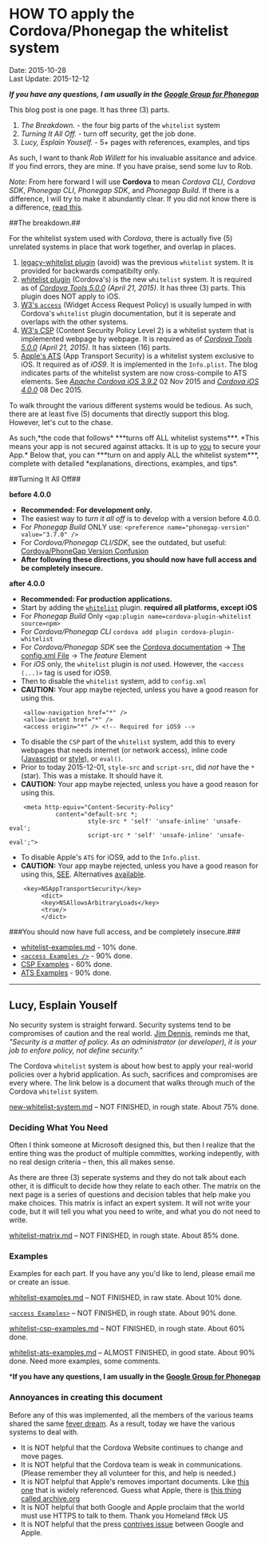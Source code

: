 # HOW TO apply the Cordova/Phonegap the whitelist system #
Date: 2015-10-28<br>
Last Update: 2015-12-12

***If you have any questions, I am usually in the [Google Group for Phonegap](https://groups.google.com/forum/#!forum/phonegap)***

This blog post is one page. It has three (3) parts.

1. *The Breakdown.* - the four big parts of the `whitelist` system
2. *Turning It All Off.* - turn off security, get the job done.
3. *Lucy, Esplain Youself.* - 5+ pages with references, examples, and  tips

As such, I want to thank *Rob Willett* for his invaluable assitance and advice. If you find errors, they are mine. If you have praise, send some luv to Rob.

*Note:* From here forward I will use **Cordova** to mean *Cordova CLI*, *Cordova SDK*, *Phonegap CLI*, *Phonegap SDK*, and *Phonegap Build*. If there is a difference, I will try to make it abundantly clear. If you did not know there is a difference, [read this](https://github.com/jessemonroy650/top-phonegap-mistakes/blob/master/new-to-Phonegap.md#001).

##The breakdown.##

For the whitelist system used with *Cordova*, there is actually five (5) unrelated systems in place that work together, and overlap in places.

1. [legacy-whitelist plugin](https://www.npmjs.com/package/cordova-plugin-legacy-whitelist) (avoid) was the previous `whitelist` system. It is provided for backwards compatibilty only.
2. [whitelist plugin](https://www.npmjs.com/package/cordova-plugin-whitelist) (Cordova's) is the new `whitelist` system. It is required as of *[Cordova Tools 5.0.0](http://cordova.apache.org/news/2015/04/21/tools-release.html) (April 21, 2015)*. It has three (3) parts. This plugin does NOT apply to iOS.
3. [W3's `access`](http://www.w3.org/TR/widgets-access/) (Widget Access Request Policy) is usually lumped in with Cordova's `whitelist` plugin documentation, but it is seperate and overlaps with the other systems.
4. [W3's CSP](http://www.w3.org/TR/CSP2/) (Content Security Policy Level 2) is a whitelist system that is implemented webpage by webpage. It is required as of *[Cordova Tools 5.0.0](http://cordova.apache.org/news/2015/04/21/tools-release.html) (April 21, 2015)*. It has sixteen (16) parts. 
5. [Apple's ATS](https://web.archive.org/web/20150905111538/https://developer.apple.com/library/prerelease/ios/technotes/App-Transport-Security-Technote/) (App Transport Security)  is a whitelist system exclusive to iOS. It required as of *iOS9*. It is implemented in the `Info.plist`. The blog indicates parts of the whitelist system are now cross-compile to ATS elements. See [*Apache Cordova iOS 3.9.2*](https://cordova.apache.org/announcements/2015/11/02/cordova-ios-3.9.2.html) 02 Nov 2015 and [*Cordova iOS 4.0.0*](https://cordova.apache.org/announcements/2015/12/08/cordova-ios-4.0.0.html) 08 Dec 2015.

To walk throught the various different systems would be tedious. As such, there are at least five (5) documents that directly support this blog. However, let's cut to the chase.

<p>As such,*the code that follows* ***turns off ALL whitelist systems***. *This means your app is not secured against attacks. It is up to <u>you</u> to secure your App.* Below that, you can ***turn on and apply ALL the whitelist system***, complete with detailed *explanations, directions, examples, and tips*.

##Turning It All Off##

**before 4.0.0**
- **Recommended: For development only.**
- The easiest way to *turn it all off* is to develop with a version before 4.0.0.
- For *Phonegap Build* ONLY use: `<preference name="phonegap-version" value="3.7.0" />` 
- For *Cordova/Phonegap CLI/SDK*, see the outdated, but useful: [Cordova/PhoneGap  Version Confusion](http://devgirl.org/2014/11/07/cordovaphonegap-version-confusion/) 
- **After following these directions, you should now have full access and be completely insecure.**

**after 4.0.0**
- **Recommended: For production applications.**
- Start by adding the [`whitelist`](https://www.npmjs.com/package/cordova-plugin-whitelist) plugin. **required all platforms, except iOS**
-  For *Phonegap Build* Only `<gap:plugin name=cordova-plugin-whitelist source=npm>`
-  For *Cordova/Phonegap CLI* `cordova add plugin cordova-plugin-whitelist`
-  For *Cordova/Phonegap SDK* see the [Cordova documentation](http://cordova.apache.org/docs/en/latest/guide/overview/) -> [The config.xml File](http://cordova.apache.org/docs/en/5.4.0/config_ref/index.html) -> The *feature* Element
-  For *iOS* only, the `whitelist` plugin is *not* used. However, the `<access (...)>` tag is used for iOS9.
- Then to disable the `whitelist` system, add to `config.xml`
- **CAUTION:** Your app maybe rejected, unless you have a good reason for using this.
```
    <allow-navigation href="*" />
    <allow-intent href="*" />
    <access origin="*" /> <!-- Required for iOS9 -->
```

- To disable the `CSP` part of the `whitelist` system, add this to every webpages that needs internet (or network access), inline code ([Javascript](http://www.quirksmode.org/js/events_early.html) 
or [style](http://matthewjamestaylor.com/blog/adding-css-to-html-with-link-embed-inline-and-import)), or `eval()`.
- Prior to today 2015-12-01, `style-src` and `script-src`, did *not* have the `*` (star). This was a mistake. It should have it.
- **CAUTION:** Your app maybe rejected, unless you have a good reason for using this.
```
    <meta http-equiv="Content-Security-Policy" 
             content="default-src *; 
                      style-src * 'self' 'unsafe-inline' 'unsafe-eval'; 
                      script-src * 'self' 'unsafe-inline' 'unsafe-eval';">
```

- To disable Apple's `ATS` for iOS9, add to the `Info.plist`.
- **CAUTION:** Your app maybe rejected, unless you have a good reason for using this, [SEE](whitelist-ats-examples.md#appRejected). Alternatives [available](whitelist-ats-examples.md).
```
    <key>NSAppTransportSecurity</key>
         <dict>
         <key>NSAllowsArbitraryLoads</key>
         <true/>
         </dict>
```
###You should now have full access, and be completely insecure.###

- [whitelist-examples.md](whitelist-examples.md) - 10% done.
- [`<access Examples />`](whitelist-access-examples.md) - 90% done.
- [CSP Examples](whitelist-csp-examples.md) - 60% done.
- [ATS Examples](whitelist-ats-examples.md) - 90% done.

----

## Lucy, Esplain Youself ##

No security system is straight forward. Security systems tend to be compromises of caution and the real world. [Jim Dennis](https://en.wikipedia.org/wiki/Linux_Gazette), reminds me that, *"Security is a matter of policy. As an administrator (or developer), it is your job to enfore policy, not define security."*

The Cordova `whitelist` system is about how best to apply your real-world policies over a hybrid application. As such, sacrifices and compromises are every where. The link below is a document that walks through much of the Cordova `whitelist` system.

[new-whitelist-system.md](new-whitelist-system.md) &ndash; NOT FINISHED, in rough state. About 75% done.

### Deciding What You Need ###

Often I think someone at Microsoft designed this, but then I realize that the entire thing was the product of multiple committes, working indepently, with no real design criteria &ndash; then, this all makes sense.

As there are three (3) seperate systems and they do not talk about each other, it is difficult to decide how they relate to each other. The matrix on the next page is a series of questions and decision tables that help make you make choices. This matrix is infact an expert system. It will not write your code, but it will tell you what you need to write, and what you do not need to write.

[whitelist-matrix.md](whitelist-matrix.md) &ndash; NOT FINISHED, in rough state. About 85% done.

### Examples ###

Examples for each part. If you have any you'd like to lend, please email me or create an issue.

[whitelist-examples.md](whitelist-examples.md) &ndash; NOT FINISHED, in raw state. About 10% done.

[`<access Examples>`](whitelist-access-examples.md) &ndash; NOT FINISHED, in rough state. About 90% done.

[whitelist-csp-examples.md](whitelist-csp-examples.md) &ndash; NOT FINISHED, in rough state. About 60% done.

[whitelist-ats-examples.md](whitelist-ats-examples.md) &ndash; ALMOST FINISHED, in good state. About 90% done. Need more examples, some comments.


***If you have any questions, I am usually in the [Google Group for Phonegap](https://groups.google.com/forum/#!forum/phonegap)**


### <a name=annoyances>Annoyances in creating this document</a> ###

Before any of this was implemented, all the members of the various teams shared the same [fever dream](https://answers.yahoo.com/question/index?qid=20080201212121AA2xedD). As a result, today we have the various systems to deal with.

- It is NOT helpful that the Cordova Website continues to change and move pages.
- It is NOT helpful that the Cordova team is weak in communications. (Please remember they all volunteer for this, and help is needed.)
- It is NOT helpful that Apple's removes important documents. Like [this one](https://developer.apple.com/library/prerelease/ios/technotes/App-Transport-Security-Technote/index.html#//apple_ref/doc/uid/TP40016240) that is widely referenced. Guess what Apple, there is [this thing called archive.org](https://web.archive.org/web/20150905111538/https://developer.apple.com/library/prerelease/ios/technotes/App-Transport-Security-Technote/)
- It is NOT helpful that both Google and Apple proclaim that the world must use HTTPS to talk to them. Thank you Homeland f#ck US
- It is NOT helpful that the press [contrives issue](http://recode.net/2015/08/27/google-tells-developers-how-to-get-around-apples-new-security-rules-so-they-can-keep-selling-ads/) between Google and Apple.


